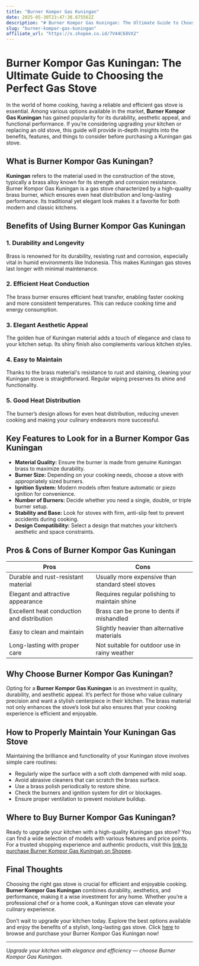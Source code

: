 ```yaml
---
title: "Burner Kompor Gas Kuningan"
date: 2025-05-30T23:47:38.675562Z
description: "# Burner Kompor Gas Kuningan: The Ultimate Guide to Choosing the Perfect Gas Stove..."
slug: "burner-kompor-gas-kuningan"
affiliate_url: "https://s.shopee.co.id/7V44C68VX2"
---
```

# Burner Kompor Gas Kuningan: The Ultimate Guide to Choosing the Perfect Gas Stove

In the world of home cooking, having a reliable and efficient gas stove is essential. Among various options available in the market, **Burner Kompor Gas Kuningan** has gained popularity for its durability, aesthetic appeal, and functional performance. If you’re considering upgrading your kitchen or replacing an old stove, this guide will provide in-depth insights into the benefits, features, and things to consider before purchasing a Kuningan gas stove.

## What is Burner Kompor Gas Kuningan?

**Kuningan** refers to the material used in the construction of the stove, typically a brass alloy known for its strength and corrosion resistance. Burner Kompor Gas Kuningan is a gas stove characterized by a high-quality brass burner, which ensures even heat distribution and long-lasting performance. Its traditional yet elegant look makes it a favorite for both modern and classic kitchens.

## Benefits of Using Burner Kompor Gas Kuningan

### 1. Durability and Longevity

Brass is renowned for its durability, resisting rust and corrosion, especially vital in humid environments like Indonesia. This makes Kuningan gas stoves last longer with minimal maintenance.

### 2. Efficient Heat Conduction

The brass burner ensures efficient heat transfer, enabling faster cooking and more consistent temperatures. This can reduce cooking time and energy consumption.

### 3. Elegant Aesthetic Appeal

The golden hue of Kuningan material adds a touch of elegance and class to your kitchen setup. Its shiny finish also complements various kitchen styles.

### 4. Easy to Maintain

Thanks to the brass material's resistance to rust and staining, cleaning your Kuningan stove is straightforward. Regular wiping preserves its shine and functionality.

### 5. Good Heat Distribution

The burner’s design allows for even heat distribution, reducing uneven cooking and making your culinary endeavors more successful.

## Key Features to Look for in a Burner Kompor Gas Kuningan

- **Material Quality:** Ensure the burner is made from genuine Kuningan brass to maximize durability.
- **Burner Size:** Depending on your cooking needs, choose a stove with appropriately sized burners.
- **Ignition System:** Modern models often feature automatic or piezo ignition for convenience.
- **Number of Burners:** Decide whether you need a single, double, or triple burner setup.
- **Stability and Base:** Look for stoves with firm, anti-slip feet to prevent accidents during cooking.
- **Design Compatibility:** Select a design that matches your kitchen’s aesthetic and space constraints.

## Pros & Cons of Burner Kompor Gas Kuningan

| Pros                                | Cons                                |
|-------------------------------------|-------------------------------------|
| Durable and rust-resistant material | Usually more expensive than standard steel stoves |
| Elegant and attractive appearance | Requires regular polishing to maintain shine |
| Excellent heat conduction and distribution | Brass can be prone to dents if mishandled |
| Easy to clean and maintain        | Slightly heavier than alternative materials |
| Long-lasting with proper care    | Not suitable for outdoor use in rainy weather |

## Why Choose Burner Kompor Gas Kuningan?

Opting for a **Burner Kompor Gas Kuningan** is an investment in quality, durability, and aesthetic appeal. It’s perfect for those who value culinary precision and want a stylish centerpiece in their kitchen. The brass material not only enhances the stove’s look but also ensures that your cooking experience is efficient and enjoyable.

## How to Properly Maintain Your Kuningan Gas Stove

Maintaining the brilliance and functionality of your Kuningan stove involves simple care routines:

- Regularly wipe the surface with a soft cloth dampened with mild soap.
- Avoid abrasive cleaners that can scratch the brass surface.
- Use a brass polish periodically to restore shine.
- Check the burners and ignition system for dirt or blockages.
- Ensure proper ventilation to prevent moisture buildup.

## Where to Buy Burner Kompor Gas Kuningan?

Ready to upgrade your kitchen with a high-quality Kuningan gas stove? You can find a wide selection of models with various features and price points. For a trusted shopping experience and authentic products, visit this [link to purchase Burner Kompor Gas Kuningan on Shopee](https://s.shopee.co.id/7V44C68VX2).

## Final Thoughts

Choosing the right gas stove is crucial for efficient and enjoyable cooking. **Burner Kompor Gas Kuningan** combines durability, aesthetics, and performance, making it a wise investment for any home. Whether you’re a professional chef or a home cook, a Kuningan stove can elevate your culinary experience.

Don’t wait to upgrade your kitchen today. Explore the best options available and enjoy the benefits of a stylish, long-lasting gas stove. Click [here](https://s.shopee.co.id/7V44C68VX2) to browse and purchase your Burner Kompor Gas Kuningan now!

---

*Upgrade your kitchen with elegance and efficiency — choose Burner Kompor Gas Kuningan.*